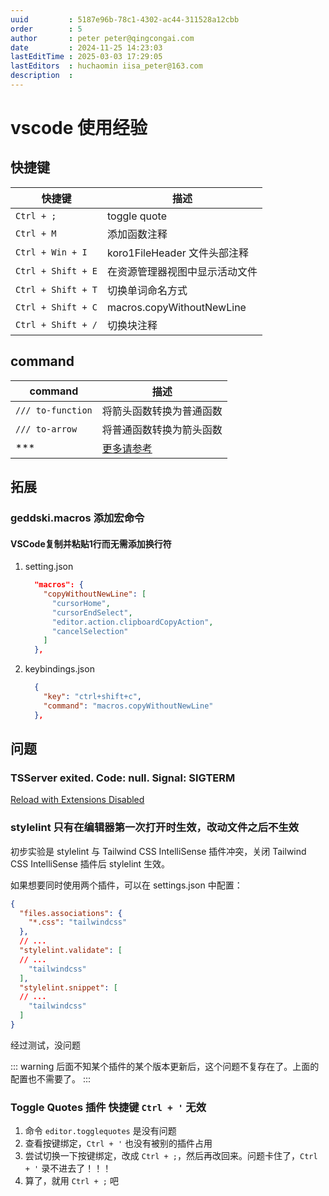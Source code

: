 ```yaml
---
uuid         : 5187e96b-78c1-4302-ac44-311528a12cbb
order        : 5
author       : peter peter@qingcongai.com
date         : 2024-11-25 14:23:03
lastEditTime : 2025-03-03 17:29:05
lastEditors  : huchaomin iisa_peter@163.com
description  :
---
```

# vscode 使用经验

## 快捷键

| 快捷键 | 描述 |
| --- | --- |
| `Ctrl + ;` | toggle quote |
| `Ctrl + M` | 添加函数注释 |
| `Ctrl + Win + I` | koro1FileHeader 文件头部注释 |
| `Ctrl + Shift + E` | 在资源管理器视图中显示活动文件 |
| `Ctrl + Shift + T` | 切换单词命名方式 |
| `Ctrl + Shift + C` | macros.copyWithoutNewLine |
| `Ctrl + Shift + /` | 切换块注释 |

## command

| command | 描述 |
| --- | --- |
| `/// to-function` | 将箭头函数转换为普通函数 |
| `/// to-arrow` | 将普通函数转换为箭头函数 |
| *** | [更多请参考](https://eslint-plugin-command.antfu.me/commands/hoist-regexp) |


## 拓展

### geddski.macros 添加宏命令

#### VSCode复制并粘贴1行而无需添加换行符
1. setting.json
    ```json
      "macros": {
        "copyWithoutNewLine": [
          "cursorHome",
          "cursorEndSelect",
          "editor.action.clipboardCopyAction",
          "cancelSelection"
        ]
      },
    ```
2. keybindings.json
    ```json
      {
        "key": "ctrl+shift+c",
        "command": "macros.copyWithoutNewLine"
      },
    ```

## 问题

### TSServer exited. Code: null. Signal: SIGTERM

[Reload with Extensions Disabled](https://github.com/microsoft/vscode/issues/191441)

### stylelint 只有在编辑器第一次打开时生效，改动文件之后不生效

初步实验是 stylelint 与 Tailwind CSS IntelliSense 插件冲突，关闭 Tailwind CSS IntelliSense 插件后 stylelint 生效。

如果想要同时使用两个插件，可以在 settings.json 中配置：

```json
{
  "files.associations": {
    "*.css": "tailwindcss"
  },
  // ...
  "stylelint.validate": [
  // ...
    "tailwindcss"
  ],
  "stylelint.snippet": [
  // ...
    "tailwindcss"
  ]
}
```

经过测试，没问题

::: warning
后面不知某个插件的某个版本更新后，这个问题不复存在了。上面的配置也不需要了。
:::

### Toggle Quotes 插件 快捷键 `Ctrl + '` 无效

1. 命令 `editor.togglequotes` 是没有问题
2. 查看按键绑定，`Ctrl + '` 也没有被别的插件占用
3. 尝试切换一下按键绑定，改成 `Ctrl + ;`，然后再改回来。问题卡住了，`Ctrl + '` 录不进去了！！！
4. 算了，就用 `Ctrl + ;` 吧
